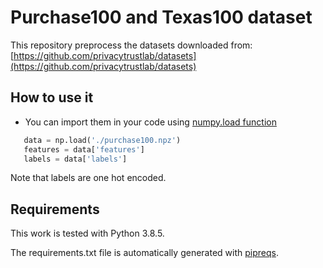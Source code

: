 # Purchase100 and Texas100 dataset

This repository preprocess the datasets downloaded from: [https://github.com/privacytrustlab/datasets](https://github.com/privacytrustlab/datasets)

## How to use it

 - You can import them in your code using [numpy.load function](https://numpy.org/doc/stable/reference/generated/numpy.load.html)

 ```python
    data = np.load('./purchase100.npz')
    features = data['features']
    labels = data['labels']
 ```

Note that labels are one hot encoded.

## Requirements

This work is tested with Python 3.8.5.

The requirements.txt file is automatically generated with [pipreqs](https://github.com/bndr/pipreqs).